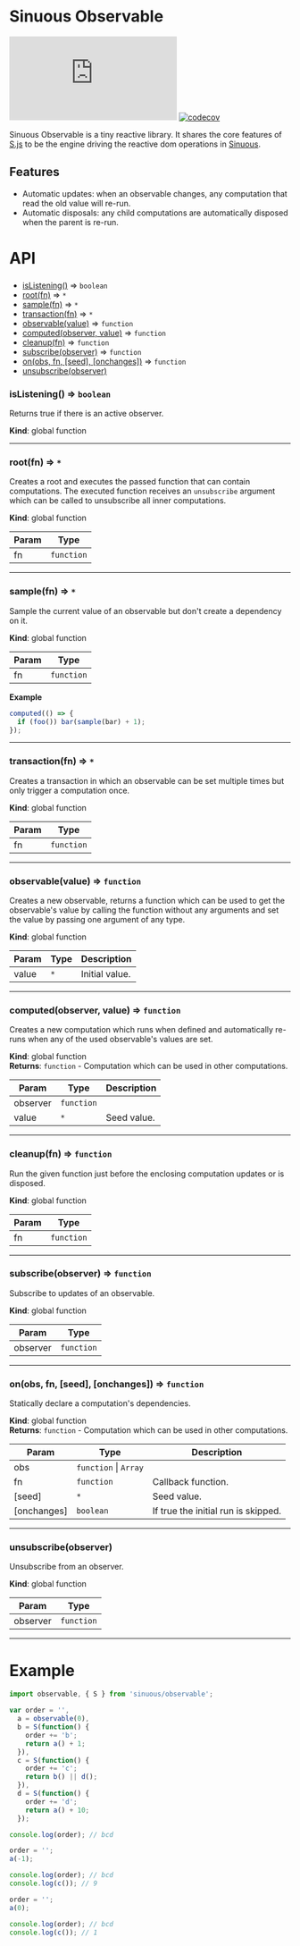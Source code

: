 # Sinuous Observable

![Badge size](https://img.badgesize.io/https://unpkg.com/sinuous/dist/observable.min.js?compression=gzip&label=gzip&style=flat-square)
[![codecov](https://img.shields.io/codecov/c/github/luwes/sinuous.svg?style=flat-square)](https://codecov.io/gh/luwes/sinuous)

Sinuous Observable is a tiny reactive library. It shares the core features of [S.js](https://github.com/adamhaile/S) to be the engine driving the reactive dom operations in [Sinuous](https://github.com/luwes/sinuous).

## Features

- Automatic updates: when an observable changes, any computation that read the old value will re-run.
- Automatic disposals: any child computations are automatically disposed when the parent is re-run.

# API

###

- [isListening()](#isListening) ⇒ <code>boolean</code>
- [root(fn)](#root) ⇒ <code>\*</code>
- [sample(fn)](#sample) ⇒ <code>\*</code>
- [transaction(fn)](#transaction) ⇒ <code>\*</code>
- [observable(value)](#observable) ⇒ <code>function</code>
- [computed(observer, value)](#computed) ⇒ <code>function</code>
- [cleanup(fn)](#cleanup) ⇒ <code>function</code>
- [subscribe(observer)](#subscribe) ⇒ <code>function</code>
- [on(obs, fn, [seed], [onchanges])](#on) ⇒ <code>function</code>
- [unsubscribe(observer)](#unsubscribe)

<a name="isListening"></a>

### isListening() ⇒ <code>boolean</code>

Returns true if there is an active observer.

**Kind**: global function

---

<a name="root"></a>

### root(fn) ⇒ <code>\*</code>

Creates a root and executes the passed function that can contain computations.
The executed function receives an `unsubscribe` argument which can be called to
unsubscribe all inner computations.

**Kind**: global function

| Param | Type                  |
| ----- | --------------------- |
| fn    | <code>function</code> |

---

<a name="sample"></a>

### sample(fn) ⇒ <code>\*</code>

Sample the current value of an observable but don't create a dependency on it.

**Kind**: global function

| Param | Type                  |
| ----- | --------------------- |
| fn    | <code>function</code> |

**Example**

```js
computed(() => {
  if (foo()) bar(sample(bar) + 1);
});
```

---

<a name="transaction"></a>

### transaction(fn) ⇒ <code>\*</code>

Creates a transaction in which an observable can be set multiple times
but only trigger a computation once.

**Kind**: global function

| Param | Type                  |
| ----- | --------------------- |
| fn    | <code>function</code> |

---

<a name="observable"></a>

### observable(value) ⇒ <code>function</code>

Creates a new observable, returns a function which can be used to get
the observable's value by calling the function without any arguments
and set the value by passing one argument of any type.

**Kind**: global function

| Param | Type            | Description    |
| ----- | --------------- | -------------- |
| value | <code>\*</code> | Initial value. |

---

<a name="computed"></a>

### computed(observer, value) ⇒ <code>function</code>

Creates a new computation which runs when defined and automatically re-runs
when any of the used observable's values are set.

**Kind**: global function  
**Returns**: <code>function</code> - Computation which can be used in other computations.

| Param    | Type                  | Description |
| -------- | --------------------- | ----------- |
| observer | <code>function</code> |             |
| value    | <code>\*</code>       | Seed value. |

---

<a name="cleanup"></a>

### cleanup(fn) ⇒ <code>function</code>

Run the given function just before the enclosing computation updates
or is disposed.

**Kind**: global function

| Param | Type                  |
| ----- | --------------------- |
| fn    | <code>function</code> |

---

<a name="subscribe"></a>

### subscribe(observer) ⇒ <code>function</code>

Subscribe to updates of an observable.

**Kind**: global function

| Param    | Type                  |
| -------- | --------------------- |
| observer | <code>function</code> |

---

<a name="on"></a>

### on(obs, fn, [seed], [onchanges]) ⇒ <code>function</code>

Statically declare a computation's dependencies.

**Kind**: global function  
**Returns**: <code>function</code> - Computation which can be used in other computations.

| Param       | Type                                        | Description                         |
| ----------- | ------------------------------------------- | ----------------------------------- |
| obs         | <code>function</code> \| <code>Array</code> |                                     |
| fn          | <code>function</code>                       | Callback function.                  |
| [seed]      | <code>\*</code>                             | Seed value.                         |
| [onchanges] | <code>boolean</code>                        | If true the initial run is skipped. |

---

<a name="unsubscribe"></a>

### unsubscribe(observer)

Unsubscribe from an observer.

**Kind**: global function

| Param    | Type                  |
| -------- | --------------------- |
| observer | <code>function</code> |

---

# Example

```js
import observable, { S } from 'sinuous/observable';

var order = '',
  a = observable(0),
  b = S(function() {
    order += 'b';
    return a() + 1;
  }),
  c = S(function() {
    order += 'c';
    return b() || d();
  }),
  d = S(function() {
    order += 'd';
    return a() + 10;
  });

console.log(order); // bcd

order = '';
a(-1);

console.log(order); // bcd
console.log(c()); // 9

order = '';
a(0);

console.log(order); // bcd
console.log(c()); // 1
```
